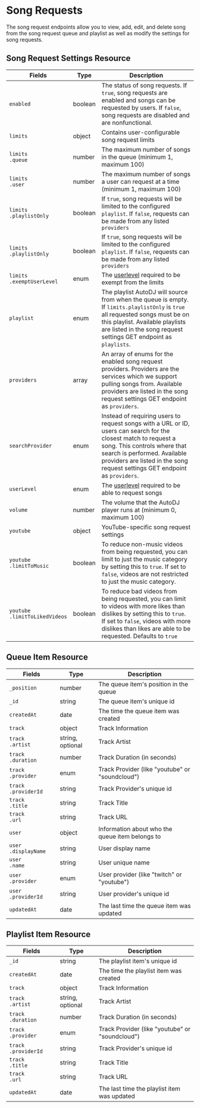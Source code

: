 # Song Requests

The song request endpoints allow you to view, add, edit, and delete song from the song request queue and playlist as well as modify the settings for song requests.

## Song Request Settings Resource

<table>
	<thead>
		<tr>
			<th style="width: 150px;">Fields</th>
			<th>Type</th>
			<th>Description</th>
		</tr>
	</thead>
	<tbody>
		<tr>
			<td><code>enabled</code></td>
			<td>boolean</td>
			<td>The status of song requests. If <code>true</code>, song requests are enabled and songs can be requested by users. If <code>false</code>, song requests are disabled and are nonfunctional.</td>
		</tr>
		<tr>
			<td><code>limits</code></td>
			<td>object</td>
			<td>Contains user-configurable song request limits</td>
		</tr>
		<tr>
			<td><code>limits</code><br><code>.queue</code></td>
			<td>number</td>
			<td>The maximum number of songs in the queue (minimum 1, maximum 100)</td>
		</tr>
		<tr>
			<td><code>limits</code><br><code>.user</code></td>
			<td>number</td>
			<td>The maximum number of songs a user can request at a time (minimum 1, maximum 100)</td>
		</tr>
		<tr>
			<td><code>limits</code><br><code>.playlistOnly</code></td>
			<td>boolean</td>
			<td>If <code>true</code>, song requests will be limited to the configured <code>playlist</code>. If <code>false</code>, requests can be made from any listed <code>providers</code></td>
		</tr>
		<tr>
			<td><code>limits</code><br><code>.playlistOnly</code></td>
			<td>boolean</td>
			<td>If <code>true</code>, song requests will be limited to the configured <code>playlist</code>. If <code>false</code>, requests can be made from any listed <code>providers</code></td>
		</tr>
		<tr>
			<td><code>limits</code><br><code>.exemptUserLevel</code></td>
			<td>enum</td>
			<td>The <a href="#userlevels">userlevel</a> required to be exempt from the limits</td>
		</tr>
		<tr>
			<td><code>playlist</code></td>
			<td>enum</td>
			<td>The playlist AutoDJ will source from when the queue is empty. If <code>limits.playlistOnly</code> is <code>true</code> all requested songs must be on this playlist. Available playlists are listed in the song request settings GET endpoint as <code>playlists</code>.</td>
		</tr>
		<tr>
			<td><code>providers</code></td>
			<td>array</td>
			<td>An array of enums for the enabled song request providers. Providers are the services which we support pulling songs from. Available providers are listed in the song request settings GET endpoint as <code>providers</code>.</td>
		</tr>
		<tr>
			<td><code>searchProvider</code></td>
			<td>enum</td>
			<td>Instead of requiring users to request songs with a URL or ID, users can search for the closest match to request a song. This controls where that search is performed. Available providers are listed in the song request settings GET endpoint as <code>providers</code>.</td>
		</tr>
		<tr>
			<td><code>userLevel</code></td>
			<td>enum</td>
			<td>The <a href="#userlevels">userlevel</a> required to be able to request songs</td>
		</tr>
		<tr>
			<td><code>volume</code></td>
			<td>number</td>
			<td>The volume that the AutoDJ player runs at (minimum 0, maximum 100)</td>
		</tr>
		<tr>
			<td><code>youtube</code></td>
			<td>object</td>
			<td>YouTube-specific song request settings</td>
		</tr>
		<tr>
			<td><code>youtube</code><br><code>.limitToMusic</code></td>
			<td>boolean</td>
			<td>To reduce non-music videos from being requested, you can limit to just the music category by setting this to <code>true</code>. If set to <code>false</code>, videos are not restricted to just the music category.</td>
		</tr>
		<tr>
			<td><code>youtube</code><br><code>.limitToLikedVideos</code></td>
			<td>boolean</td>
			<td>To reduce bad videos from being requested, you can limit to videos with more likes than dislikes by setting this to <code>true</code>. If set to <code>false</code>, videos with more dislikes than likes are able to be requested. Defaults to <code>true</code></td>
		</tr>
	</tbody>
</table>

## Queue Item Resource

<table>
	<thead>
		<tr>
			<th style="width: 120px;">Fields</th>
			<th>Type</th>
			<th>Description</th>
		</tr>
	</thead>
	<tbody>
		<tr>
			<td><code>_position</code></td>
			<td>number</td>
			<td>The queue item's position in the queue</td>
		</tr>
		<tr>
			<td><code>_id</code></td>
			<td>string</td>
			<td>The queue item's unique id</td>
		</tr>
		<tr>
			<td><code>createdAt</code></td>
			<td>date</td>
			<td>The time the queue item was created</td>
		</tr>
		<tr>
			<td><code>track</code></td>
			<td>object</td>
			<td>Track Information</td>
		</tr>
		<tr>
			<td><code>track</code><br><code>.artist</code></td>
			<td>string, optional</td>
			<td>Track Artist</td>
		</tr>
		<tr>
			<td><code>track</code><br><code>.duration</code></td>
			<td>number</td>
			<td>Track Duration (in seconds)</td>
		</tr>
		<tr>
			<td><code>track</code><br><code>.provider</code></td>
			<td>enum</td>
			<td>Track Provider (like "youtube" or "soundcloud")</td>
		</tr>
		<tr>
			<td><code>track</code><br><code>.providerId</code></td>
			<td>string</td>
			<td>Track Provider's unique id</td>
		</tr>
		<tr>
			<td><code>track</code><br><code>.title</code></td>
			<td>string</td>
			<td>Track Title</td>
		</tr>
		<tr>
			<td><code>track</code><br><code>.url</code></td>
			<td>string</td>
			<td>Track URL</td>
		</tr>
		<tr>
			<td><code>user</code></td>
			<td>object</td>
			<td>Information about who the queue item belongs to</td>
		</tr>
		<tr>
			<td><code>user</code><br><code>.displayName</code></td>
			<td>string</td>
			<td>User display name</td>
		</tr>
		<tr>
			<td><code>user</code><br><code>.name</code></td>
			<td>string</td>
			<td>User unique name</td>
		</tr>
		<tr>
			<td><code>user</code><br><code>.provider</code></td>
			<td>enum</td>
			<td>User provider (like "twitch" or "youtube")</td>
		</tr>
		<tr>
			<td><code>user</code><br><code>.providerId</code></td>
			<td>string</td>
			<td>User provider's unique id</td>
		</tr>
		<tr>
			<td><code>updatedAt</code></td>
			<td>date</td>
			<td>The last time the queue item was updated</td>
		</tr>
	</tbody>
</table>

## Playlist Item Resource

<table>
	<thead>
		<tr>
			<th style="width: 120px;">Fields</th>
			<th>Type</th>
			<th>Description</th>
		</tr>
	</thead>
	<tbody>
		<tr>
			<td><code>_id</code></td>
			<td>string</td>
			<td>The playlist item's unique id</td>
		</tr>
		<tr>
			<td><code>createdAt</code></td>
			<td>date</td>
			<td>The time the playlist item was created</td>
		</tr>
		<tr>
			<td><code>track</code></td>
			<td>object</td>
			<td>Track Information</td>
		</tr>
		<tr>
			<td><code>track</code><br><code>.artist</code></td>
			<td>string, optional</td>
			<td>Track Artist</td>
		</tr>
		<tr>
			<td><code>track</code><br><code>.duration</code></td>
			<td>number</td>
			<td>Track Duration (in seconds)</td>
		</tr>
		<tr>
			<td><code>track</code><br><code>.provider</code></td>
			<td>enum</td>
			<td>Track Provider (like "youtube" or "soundcloud")</td>
		</tr>
		<tr>
			<td><code>track</code><br><code>.providerId</code></td>
			<td>string</td>
			<td>Track Provider's unique id</td>
		</tr>
		<tr>
			<td><code>track</code><br><code>.title</code></td>
			<td>string</td>
			<td>Track Title</td>
		</tr>
		<tr>
			<td><code>track</code><br><code>.url</code></td>
			<td>string</td>
			<td>Track URL</td>
		</tr>
		<tr>
			<td><code>updatedAt</code></td>
			<td>date</td>
			<td>The last time the playlist item was updated</td>
		</tr>
	</tbody>
</table>
